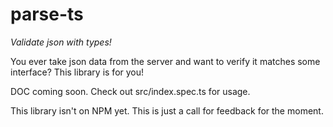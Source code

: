 # parse-ts
_Validate json with types!_

You ever take json data from the server and want to verify it matches some interface? This library is for you!

DOC coming soon. Check out src/index.spec.ts for usage.

This library isn't on NPM yet. This is just a call for feedback for the moment. 
